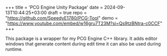 +++
title = 'PCG Engine Unity Package'
date = 2024-09-13T10:44:25+03:00
draft = true
repo = "https://github.com/SpeedyE1780/PCG-Tool"
demo = "https://www.youtube.com/embed/w16gru7T23M?si=Qs9tzBNtra-c0CCF" 
+++

This package is a wrapper for my PCG Engine C++ library.
It adds editor windows that generate content during edit time it can also be used during runtime.
